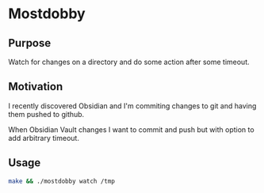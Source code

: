 # Mostdobby
## Purpose

Watch for changes on a directory and do some action after some
timeout.

## Motivation

I recently discovered Obsidian and I'm commiting changes to git and
having them pushed to github.

When Obsidian Vault changes I want to commit and push but with option
to add arbitrary timeout.

## Usage

``` bash
make && ./mostdobby watch /tmp
```
